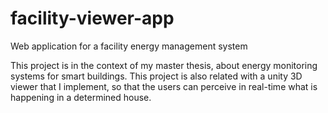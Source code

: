 # facility-viewer-app
Web application for a facility energy management system

This project is in the context of my master thesis, about energy monitoring systems for smart buildings. This project is also related with a unity 3D viewer that I implement, so that the users can perceive in real-time what is happening in a determined house.
